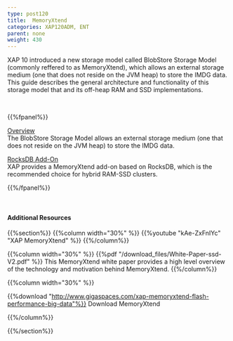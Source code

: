 ```yaml
---
type: post120
title:  MemoryXtend
categories: XAP120ADM, ENT
parent: none
weight: 430
---
```



XAP 10 introduced a new storage model called BlobStore Storage Model (commonly reffered to as MemoryXtend), which allows an external storage medium (one that does not reside on the JVM heap) to store the IMDG data. This guide describes the general architecture and functionality of this storage model that and its off-heap RAM and SSD implementations.

 
 <br>


{{%fpanel%}}

[Overview](./memoryxtend.html)<br>
The BlobStore Storage Model allows an external storage medium (one that does not reside on the JVM heap) to store the IMDG data.

[RocksDB Add-On](./memoryxtend-rocksdb-ssd.html)<br>
XAP provides a MemoryXtend add-on based on RocksDB, which is the recommended choice for hybrid RAM-SSD clusters.

 
{{%/fpanel%}}

<br>

#### Additional Resources

{{%section%}}
{{%column width="30%"  %}}
{{%youtube "kAe-ZxFnIYc" "XAP MemoryXtend" %}}
{{%/column%}}

{{%column width="30%"  %}}
{{%pdf "/download_files/White-Paper-ssd-V2.pdf" %}}
This MemoryXtend white paper provides a high level overview of the technology and motivation behind MemoryXtend.
{{%/column%}}

{{%column width="30%"  %}}

{{%download "http://www.gigaspaces.com/xap-memoryxtend-flash-performance-big-data"%}}  Download MemoryXtend


{{%/column%}}

{{%/section%}}

